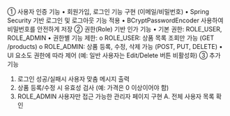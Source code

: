 ① 사용자 인증 기능
• 회원가입, 로그인 기능 구현 (이메일/비밀번호)
• Spring Security 기반 로그인 및 로그아웃 기능 적용
• BCryptPasswordEncoder 사용하여 비밀번호를 안전하게 저장
② 권한(Role) 기반 인가 기능
• 기본 권한: ROLE_USER, ROLE_ADMIN
• 권한별 기능 제한:
o ROLE_USER: 상품 목록 조회만 가능 (GET /products)
o ROLE_ADMIN: 상품 등록, 수정, 삭제 가능 (POST, PUT, DELETE)
• UI 요소도 권한에 따라 제어 (예: 일반 사용자는 Edit/Delete 버튼
비활성화)
③ 추가 기능
1) 로그인 성공/실패시 사용자 맞춤 메시지 출력
2) 상품 등록/수정 시 유효성 검사 (예: 가격은 0 이상이어야 함)
3) ROLE_ADMIN 사용자만 접근 가능한 관리자 페이지 구현
A. 전체 사용자 목록 확인
